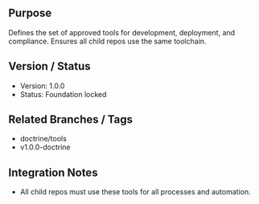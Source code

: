 ## Purpose

Defines the set of approved tools for development, deployment, and compliance. Ensures all child repos use the same toolchain.

## Version / Status

- Version: 1.0.0
- Status: Foundation locked

## Related Branches / Tags

- doctrine/tools
- v1.0.0-doctrine

## Integration Notes

- All child repos must use these tools for all processes and automation.
